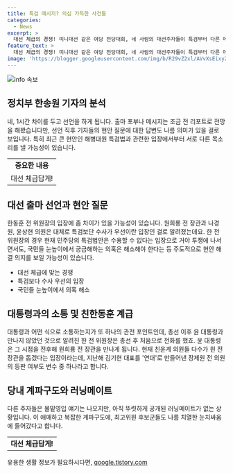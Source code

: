 ```yaml
---
title: 특검 메시지? 의심 가득한 사건들
categories:
  - News
excerpt: >
  대선 체급의 경쟁! 미니대선 같은 여당 전당대회, 네 사람의 대선주자들이 특검부터 다른 메시지를 전달할 준비가 돼있는가? 현안 해결과 미래 비전을 밝히면서 계파싸움을 뛰어넘을지 기대된다. 당내 경쟁이 아닌 대국민적인 경쟁으로 관심 끌 듯!
feature_text: >
  대선 체급의 경쟁! 미니대선 같은 여당 전당대회, 네 사람의 대선주자들이 특검부터 다른 메시지를 전달할 준비가 돼있는가? 현안 해결과 미래 비전을 밝히면서 계파싸움을 뛰어넘을지 기대된다. 당내 경쟁이 아닌 대국민적인 경쟁으로 관심 끌 듯!
image: 'https://blogger.googleusercontent.com/img/b/R29vZ2xl/AVvXsEixyZcFfHzMRdzZMjFBmAUKJYCLCGyLL1o632UiGVXcaFdKo_bkvkuCioo0uUKlGfBVcT3P84aROyZIXSBEx3Aw5nCQ3pTgDom1WDC4m8eifvWiAmWEEVb4x6G_l8C0QH225ldMjyaFvpxGEBGNO37VmDTDMHGhJPq73UglMfDca1-0aw/s1600/blogspot.png'
---
```


<p><img src="https://blogger.googleusercontent.com/img/b/R29vZ2xl/AVvXsEixyZcFfHzMRdzZMjFBmAUKJYCLCGyLL1o632UiGVXcaFdKo_bkvkuCioo0uUKlGfBVcT3P84aROyZIXSBEx3Aw5nCQ3pTgDom1WDC4m8eifvWiAmWEEVb4x6G_l8C0QH225ldMjyaFvpxGEBGNO37VmDTDMHGhJPq73UglMfDca1-0aw/s1600/blogspot.png" alt="info 속보" /></p>

<h2 data-ke-size="size26">정치부 한송원 기자의 분석</h2>

<p data-ke-size="size16">네, 1시간 차이를 두고 선언을 하게 됩니다. 출마 포부나 메시지는 조금 전 리포트로 전망을 해봤습니다만, 선언 직후 기자들의 현안 질문에 대한 답변도 나름 의미가 있을 걸로 보입니다. 특히 최근 큰 현안인 해병대원 특검법과 관련한 입장에서부터 서로 다른 목소리를 낼 가능성이 있습니다.</p>

<table>
  <tr>
    <td style="text-align: center; height: 17px;"><b>중요한 내용</b></td>
  </tr>
  <tr>
    <td style="text-align: center; height: 17px;">대선 체급답게!</td>
  </tr>
</table>

<h2 data-ke-size="size26">대선 출마 선언과 현안 질문</h2>

<p data-ke-size="size16">한동훈 전 위원장의 입장에 좀 차이가 있을 가능성이 있습니다. 원희룡 전 장관과 나경원, 윤상현 의원은 대체로 특검보단 수사가 우선이란 입장인 걸로 알려졌는데요. 한 전 위원장의 경우 현재 민주당의 특검법안은 수용할 수 없다는 입장으로 거야 투쟁에 나서면서도, 국민들 눈높이에서 궁금해하는 의혹은 해소해야 한다는 등 주도적으로 현안 해결 의지를 보일 가능성이 있습니다.</p>

<ul>
  <li>대선 체급에 맞는 경쟁</li>
  <li>특검보다 수사 우선의 입장</li>
  <li>국민들 눈높이에서 의혹 해소</li>
</ul>

<h2 data-ke-size="size26">대통령과의 소통 및 친한동훈 계급</h2>

<p data-ke-size="size16">대통령과 어떤 식으로 소통하는지가 또 하나의 관전 포인트인데, 총선 이후 윤 대통령과 만나지 않았던 것으로 알려진 한 전 위원장은 총선 후 처음으로 전화를 했죠. 윤 대통령은 그 시점을 전후해 원희룡 전 장관을 만나게 됩니다. 현재 친윤계 의원들 다수가 원 전 장관을 돕겠다는 입장이라는데, 지난해 김기현 대표를 '연대'로 만들어낸 장제원 전 의원의 등판 여부도 변수 중 하나라고 합니다.</p>

<h2 data-ke-size="size26">당내 계파구도와 러닝메이트</h2>

<p data-ke-size="size16">다른 주자들은 물밑영입 얘기는 나오지만, 아직 뚜렷하게 공개된 러닝메이트가 없는 상황입니다. 이 애매하고 복잡한 계파구도에, 최고위원 후보군들도 나름 치열한 눈치싸움에 들어갔다고 합니다.</p>

<table>
  <tr>
    <td style="text-align: center; height: 17px;"><b>대선 체급답게!</b></td>
  </tr>
</table>
유용한 생활 정보가 필요하시다면, <a href="https://qoogle.tistory.com" rel="dofollow">qoogle.tistory.com</a>


